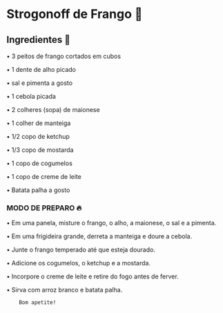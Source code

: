 # Strogonoff de Frango 🐔

## Ingredientes 🍚

• 3 peitos de frango cortados em cubos

• 1 dente de alho picado

• sal e pimenta a gosto

• 1 cebola picada

• 2 colheres (sopa) de maionese

• 1 colher de manteiga

• 1/2 copo de ketchup

• 1/3 copo de mostarda

• 1 copo de cogumelos

• 1 copo de creme de leite

• Batata palha a gosto

### MODO DE PREPARO 🔥

• Em uma panela, misture o frango, o alho, a maionese, o sal e a pimenta.

• Em uma frigideira grande, derreta a manteiga e doure a cebola.

• Junte o frango temperado até que esteja dourado.

• Adicione os cogumelos, o ketchup e a mostarda.

• Incorpore o creme de leite e retire do fogo antes de ferver.

• Sirva com arroz branco e batata palha.

        Bom apetite!
